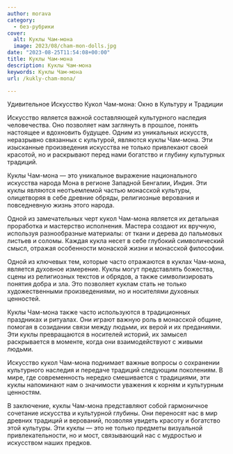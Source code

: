 ```yaml
---
author: morava
category:
  - без-рубрики
cover:
  alt: Куклы Чам-мона
  image: 2023/08/cham-mon-dolls.jpg
date: "2023-08-25T11:54:08+00:00"
title: Куклы Чам-мона
description: Куклы Чам-мона
keywords: Куклы Чам-мона
url: /kukly-cham-mona/

---
```

Удивительное Искусство Кукол Чам-мона: Окно в Культуру и Традиции

Искусство является важной составляющей культурного наследия человечества. Оно позволяет нам заглянуть в прошлое, понять настоящее и вдохновить будущее. Одним из уникальных искусств, неразрывно связанных с культурой, являются куклы Чам-мона. Эти изысканные произведения искусства не только привлекают своей красотой, но и раскрывают перед нами богатство и глубину культурных традиций.

Куклы Чам-мона — это уникальное выражение национального искусства народа Мона в регионе Западной Бенгалии, Индия. Эти куклы являются неотъемлемой частью монасской культуры, олицетворяя в себе древние обряды, религиозные верования и повседневную жизнь этого народа.

Одной из замечательных черт кукол Чам-мона является их детальная проработка и мастерство исполнения. Мастера создают их вручную, используя разнообразные материалы: от ткани и дерева до пальмовых листьев и соломы. Каждая кукла несет в себе глубокий символический смысл, отражая особенности монаской жизни и монасской философии.

Одной из ключевых тем, которые часто отражаются в куклах Чам-мона, является духовное измерение. Куклы могут представлять божества, сцены из религиозных текстов и обрядов, а также символизировать понятия добра и зла. Это позволяет куклам стать не только художественными произведениями, но и носителями духовных ценностей.

Куклы Чам-мона также часто используются в традиционных праздниках и ритуалах. Они играют важную роль в монасской общине, помогая в созидании связи между людьми, их верой и их преданиями. Эти куклы превращаются в носителей историй, их замысел раскрывается в моменте, когда они взаимодействуют с живыми людьми.

Искусство кукол Чам-мона поднимает важные вопросы о сохранении культурного наследия и передаче традиций следующим поколениям. В мире, где современность нередко смешивается с традициями, эти куклы напоминают нам о значимости уважения к корням и культурным ценностям.

В заключение, куклы Чам-мона представляют собой гармоничное сочетание искусства и культурной глубины. Они переносят нас в мир древних традиций и верований, позволяя увидеть красоту и богатство этой культуры. Эти куклы — это не только предметы визуальной привлекательности, но и мост, связывающий нас с мудростью и искусством наших предков.
